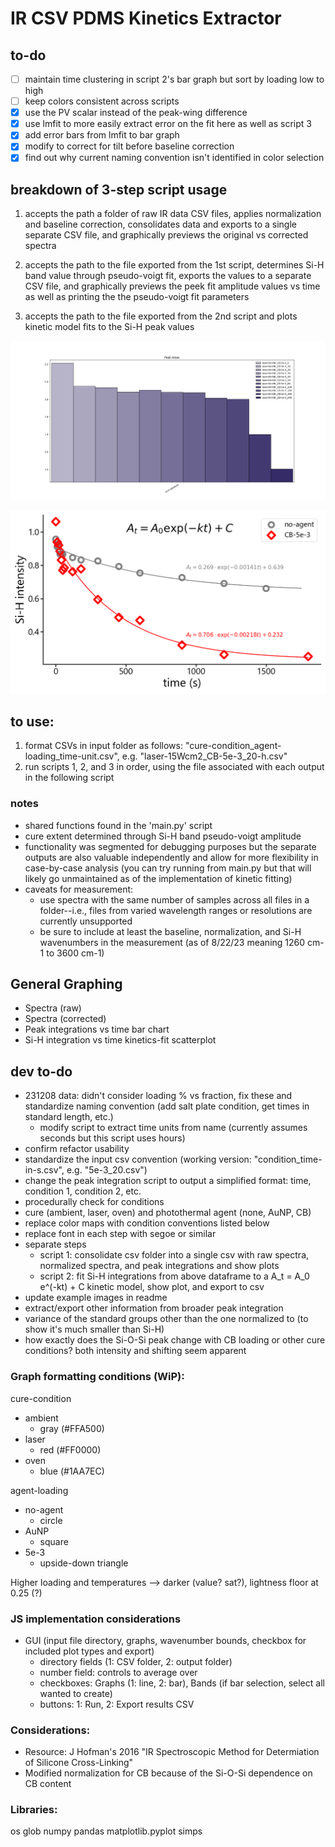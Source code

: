 # IR CSV PDMS Kinetics Extractor

## to-do
- [ ] maintain time clustering in script 2's bar graph but sort by loading low to high
- [ ] keep colors consistent across scripts
- [x] use the PV scalar instead of the peak-wing difference
- [x] use lmfit to more easily extract error on the fit here as well as script 3
- [x] add error bars from lmfit to bar graph
- [x] modify to correct for tilt before baseline correction
- [x] find out why current naming convention isn't identified in color selection

## breakdown of 3-step script usage

1. accepts the path a folder of raw IR data CSV files, applies normalization and baseline correction, consolidates data and exports to a single separate CSV file, and graphically previews the original vs corrected spectra

2. accepts the path to the file exported from the 1st script, determines Si-H band value through pseudo-voigt fit, exports the values to a separate CSV file, and graphically previews the peek fit amplitude values vs time as well as printing the the pseudo-voigt fit parameters

3. accepts the path to the file exported from the 2nd script and plots kinetic model fits to the Si-H peak values

![spectra](exports\images\saltplate_normalized_integration_comparison1.png "normalized salt plate time-cure bar graph comparison")

![scatter](exports\images\10A_5ppt-vs-0-vs-time_kinetics_scatter.png "Lased PDMS: loading vs time kinetic model scatterfit")

## to use:
1. format CSVs in input folder as follows: "cure-condition_agent-loading_time-unit.csv", e.g. "laser-15Wcm2_CB-5e-3_20-h.csv"
2. run scripts 1, 2, and 3 in order, using the file associated with each output in the following script

### notes
- shared functions found in the 'main.py' script
- cure extent determined through Si-H band pseudo-voigt amplitude
- functionality was segmented for debugging purposes but the separate outputs are also valuable independently and allow for more flexibility in  case-by-case analysis (you can try running from main.py but that will likely go unmaintained as of the implementation of kinetic fitting)
- caveats for measurement:
  - use spectra with the same number of samples across all files in a folder--i.e., files from varied wavelength ranges or resolutions are currently unsupported
  - be sure to include at least the baseline, normalization, and Si-H wavenumbers in the measurement (as of 8/22/23 meaning 1260 cm-1 to 3600 cm-1)

## General Graphing
- Spectra (raw)
- Spectra (corrected)
- Peak integrations vs time bar chart
- Si-H integration vs time kinetics-fit scatterplot

## dev to-do
 - 231208 data: didn't consider loading % vs fraction, fix these and standardize naming convention (add salt plate condition, get times in standard length, etc.)
   - modify script to extract time units from name (currently assumes seconds but this script uses hours)
 - confirm refactor usability
 - standardize the input csv convention (working version: "condition_time-in-s.csv", e.g. "5e-3_20.csv")
 - change the peak integration script to output a simplified format: time, condition 1, condition 2, etc.
 - procedurally check for conditions
  - cure (ambient, laser, oven) and photothermal agent (none, AuNP, CB)
 - replace color maps with condition conventions listed below
 - replace font in each step with segoe or similar
 - separate steps 
    - script 1: consolidate csv folder into a single csv with raw spectra, normalized spectra, and peak integrations and show plots
    - script 2: fit Si-H integrations from above dataframe to a A_t = A_0 e^(-kt) + C kinetic model, show plot, and export to csv
 - update example images in readme
 - extract/export other information from broader peak integration
  - variance of the standard groups other than the one normalized to (to show it's much smaller than Si-H)
  - how exactly does the Si-O-Si peak change with CB loading or other cure conditions?  both intensity and shifting seem apparent
### Graph formatting conditions (WiP):
cure-condition
- ambient
  - gray (#FFA500)
- laser
  - red (#FF0000)
- oven
  - blue (#1AA7EC)

agent-loading
- no-agent
  - circle
- AuNP
  - square
- 5e-3
  - upside-down triangle

Higher loading and temperatures --> darker (value? sat?), lightness floor at 0.25 (?)

  ### JS implementation considerations
- GUI (input file directory, graphs, wavenumber bounds, checkbox for included plot types and export)
    - directory fields (1: CSV folder, 2: output folder)
    - number field: controls to average over
    - checkboxes: Graphs (1: line, 2: bar), Bands (if bar selection, select all wanted to create)
    - buttons: 1: Run, 2: Export results CSV

### Considerations:
 - Resource: J Hofman's 2016 "IR Spectroscopic Method for Determiation of Silicone Cross-Linking"
 - Modified normalization for CB because of the Si-O-Si dependence on CB content

### Libraries:
os
glob
numpy
pandas
matplotlib.pyplot
simps
